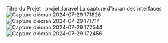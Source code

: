 Titre du Projet : projet_laravel 
La capture d’écran des interfaces
![Capture d’écran 2024-07-29 171826](https://github.com/user-attachments/assets/4d97766b-9649-429f-9d32-305ca6f96619)
![Capture d’écran 2024-07-29 171714](https://github.com/user-attachments/assets/86c906a1-f294-4982-96ab-6ea94f6d3b6a)
![Capture d’écran 2024-07-29 172544](https://github.com/user-attachments/assets/f4c44178-fcd1-4775-93f5-dd6ccc3388a7)
![Capture d’écran 2024-07-29 172456](https://github.com/user-attachments/assets/61a65cf1-5e35-4829-b9c3-9065508a3601)
